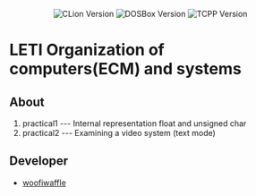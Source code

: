 <p align = "center">
  <img src = "https://img.shields.io/badge/CLion-2023.2.1-green?style=plastic" alt = "CLion Version">
  <img src = "https://img.shields.io/badge/DOSBox-0.74.3-blue?style=plastic" alt = "DOSBox Version">
  <img src = "https://img.shields.io/badge/TurboC%2B%2B-1.01-blue?style=plastic" alt = "TCPP Version">
</p>

# LETI Organization of computers(ECM) and systems

## About

1. practical1 --- Internal representation float and unsigned char
2. practical2 --- Examining a video system (text mode)
 
 ## Developer

*  [woofiwaffle](https://github.com/woofiwaffle)
